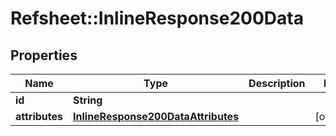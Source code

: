 # Refsheet::InlineResponse200Data

## Properties
Name | Type | Description | Notes
------------ | ------------- | ------------- | -------------
**id** | **String** |  | 
**attributes** | [**InlineResponse200DataAttributes**](InlineResponse200DataAttributes.md) |  | [optional] 


